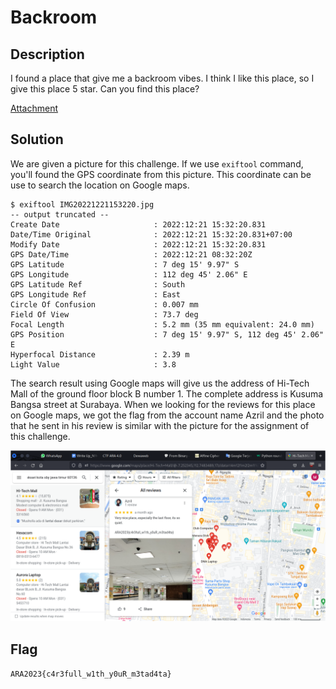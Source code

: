 # Backroom

## Description

I found a place that give me a backroom vibes. I think I like this place, so I give this place 5 star. Can you find this place?

[Attachment](./Challenge/IMG20221221153220.jpg)

## Solution
We are given a picture for this challenge. If we use `exiftool` command, you'll found the GPS coordinate from this picture. This coordinate can be use to search the location on Google maps.

```
$ exiftool IMG20221221153220.jpg
-- output truncated --
Create Date                     : 2022:12:21 15:32:20.831
Date/Time Original              : 2022:12:21 15:32:20.831+07:00
Modify Date                     : 2022:12:21 15:32:20.831
GPS Date/Time                   : 2022:12:21 08:32:20Z
GPS Latitude                    : 7 deg 15' 9.97" S
GPS Longitude                   : 112 deg 45' 2.06" E
GPS Latitude Ref                : South
GPS Longitude Ref               : East
Circle Of Confusion             : 0.007 mm
Field Of View                   : 73.7 deg
Focal Length                    : 5.2 mm (35 mm equivalent: 24.0 mm)
GPS Position                    : 7 deg 15' 9.97" S, 112 deg 45' 2.06" E
Hyperfocal Distance             : 2.39 m
Light Value                     : 3.8
```

The search result using Google maps will give us the address of Hi-Tech Mall of the ground floor block B number 1. The complete address is Kusuma Bangsa street at Surabaya. When we looking for the reviews for this place on Google maps, we got the flag from the account name Azril and the photo that he sent in his review is similar with the picture for the assignment of this challenge.

![Flag in user review](./flag.png)

## Flag
`ARA2023{c4r3full_w1th_y0uR_m3tad4ta}`
